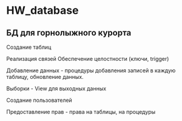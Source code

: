 # HW_database

## БД для горнолыжного курорта
Создание таблиц 

Реализация связей Обеспечение целостности (ключи, trigger) 

Добавление данных - процедуры добавления записей в каждую таблицу, обновление данных.

Выборки - View для выходных данных

Создание пользователей 

Предоставление прав - права на таблицы, на процедуры
